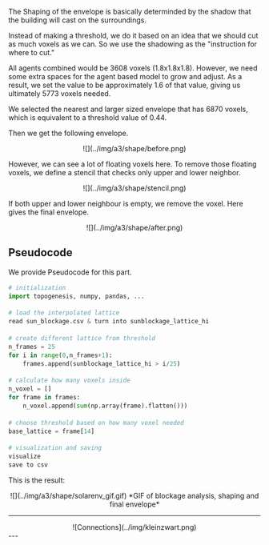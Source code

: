 The Shaping of the envelope is basically determinded by the shadow that the building will cast on the surroundings.  

Instead of making a threshold, we do it based on an idea that we should cut as much voxels as we can. So we use the shadowing as the "instruction for where to cut."  

All agents combined would be 3608 voxels (1.8x1.8x1.8). However, we need some extra spaces for the agent based model to grow and adjust. As a result, we set the value to be approximately 1.6 of that value, giving us ultimately 5773 voxels needed.  

We selected the nearest and larger sized envelope that has 6870 voxels, which is equivalent to a threshold value of 0.44.  

Then we get the following envelope.

<center>
    ![](../img/a3/shape/before.png)
</center>

However, we can see a lot of floating voxels here. To remove those floating voxels, we define a stencil that checks only upper and lower neighbor.

<center>
    ![](../img/a3/shape/stencil.png)
</center>

If both upper and lower neighbour is empty, we remove the voxel. Here gives the final envelope.

<center>
    ![](../img/a3/shape/after.png)
</center>

##  Pseudocode 

We provide Pseudocode for this part.

```python
# initialization
import topogenesis, numpy, pandas, ...

# load the interpolated lattice
read sun_blockage.csv & turn into sunblockage_lattice_hi

# create different lattice from threshold
n_frames = 25
for i in range(0,n_frames+1):
    frames.append(sunblockage_lattice_hi > i/25)

# calculate how many voxels inside
n_voxel = []
for frame in frames:
    n_voxel.append(sum(np.array(frame).flatten()))

# choose threshold based on how many voxel needed
base_lattice = frame[14]

# visualization and saving
visualize
save to csv
```

This is the result:

<center>
    ![](../img/a3/shape/solarenv_gif.gif)
*GIF of blockage analysis, shaping and final envelope*
</center>

---
<center>
    ![Connections](../img/kleinzwart.png)
</center>
---